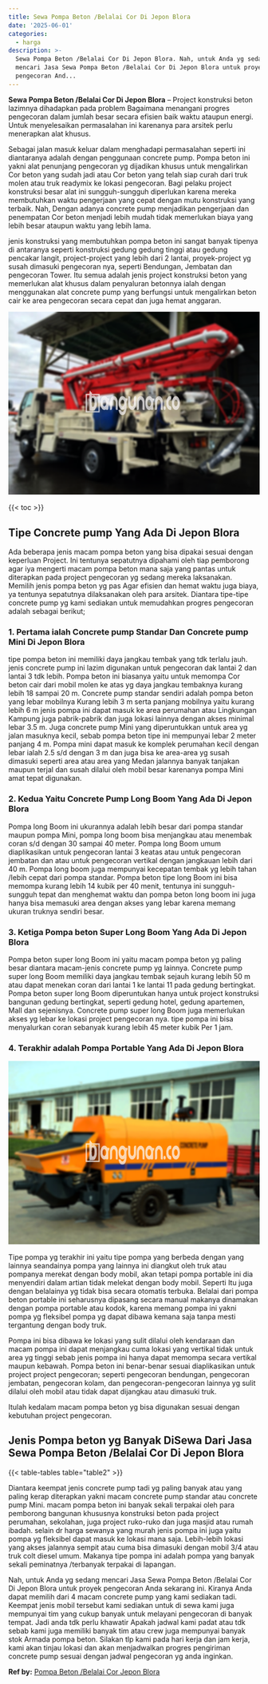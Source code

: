 ```yaml
---
title: Sewa Pompa Beton /Belalai Cor Di Jepon Blora
date: '2025-06-01'
categories:
  - harga
description: >-
  Sewa Pompa Beton /Belalai Cor Di Jepon Blora. Nah, untuk Anda yg sedang
  mencari Jasa Sewa Pompa Beton /Belalai Cor Di Jepon Blora untuk proyek
  pengecoran And...
---
```


**Sewa Pompa Beton /Belalai Cor Di Jepon Blora** – Project konstruksi beton lazimnya dihadapkan pada problem Bagaimana menangani progres pengecoran dalam jumlah besar secara efisien baik waktu ataupun energi. Untuk menyelesaikan permasalahan ini karenanya para arsitek perlu menerapkan alat khusus.

Sebagai jalan masuk keluar dalam menghadapi permasalahan seperti ini diantaranya adalah dengan penggunaan concrete pump. Pompa beton ini yakni alat penunjang pengecoran yg dijadikan khusus untuk mengalirkan Cor beton yang sudah jadi atau Cor beton yang telah siap curah dari truk molen atau truk readymix ke lokasi pengecoran. Bagi pelaku project konstruksi besar alat ini sungguh-sungguh diperlukan karena mereka membutuhkan waktu pengerjaan yang cepat dengan mutu konstruksi yang terbaik. Nah, Dengan adanya concrete pump menjadikan pengerjaan dan penempatan Cor beton menjadi lebih mudah tidak memerlukan biaya yang lebih besar ataupun waktu yang lebih lama.

jenis konstruksi yang membutuhkan pompa beton ini sangat banyak tipenya di antaranya seperti konstruksi gedung gedung tinggi atau gedung pencakar langit, project-project yang lebih dari 2 lantai, proyek-project yg susah dimasuki pengecoran nya, seperti Bendungan, Jembatan dan pengecoran Tower. Itu semua adalah jenis project konstruksi beton yang memerlukan alat khusus dalam penyaluran betonnya ialah dengan menggunakan alat concrete pump yang berfungsi untuk mengalirkan beton cair ke area pengecoran secara cepat dan juga hemat anggaran.

![Sewa Pompa Beton /Belalai Cor Di Jepon Blora](/images/sewa-concrete-pump-38.png)

{{< toc >}}

## Tipe Concrete pump Yang Ada Di Jepon Blora

Ada beberapa jenis macam pompa beton yang bisa dipakai sesuai dengan keperluan Project. Ini tentunya sepatutnya dipahami oleh tiap pemborong agar iya mengerti macam pompa beton mana saja yang pantas untuk diterapkan pada project pengecoran yg sedang mereka laksanakan. Memilih jenis pompa beton yg pas Agar efisien dan hemat waktu juga biaya, ya tentunya sepatutnya dilaksanakan oleh para arsitek. Diantara tipe-tipe concrete pump yg kami sediakan untuk memudahkan progres pengecoran adalah sebagai berikut;

### 1\. Pertama ialah Concrete pump Standar Dan Concrete pump Mini Di Jepon Blora

tipe pompa beton ini memiliki daya jangkau tembak yang tdk terlalu jauh. jenis concrete pump ini lazim digunakan untuk pengecoran dak lantai 2 dan lantai 3 tdk lebih. Pompa beton ini biasanya yaitu untuk memompa Cor beton cair dari mobil molen ke atas yg daya jangkau tembaknya kurang lebih 18 sampai 20 m. Concrete pump standar sendiri adalah pompa beton yang lebar mobilnya Kurang lebih 3 m serta panjang mobilnya yaitu kurang lebih 6 m jenis pompa ini dapat masuk ke area perumahan atau Lingkungan Kampung juga pabrik-pabrik dan juga lokasi lainnya dengan akses minimal lebar 3.5 m. Juga concrete pump Mini yang diperuntukkan untuk area yg jalan masuknya kecil, sebab pompa beton tipe ini mempunyai lebar 2 meter panjang 4 m. Pompa mini dapat masuk ke komplek perumahan kecil dengan lebar ialah 2.5 s/d dengan 3 m dan juga bisa ke area-area yg susah dimasuki seperti area atau area yang Medan jalannya banyak tanjakan maupun terjal dan susah dilalui oleh mobil besar karenanya pompa Mini amat tepat digunakan.

### 2\. Kedua Yaitu Concrete Pump Long Boom Yang Ada Di Jepon Blora

Pompa long Boom ini ukurannya adalah lebih besar dari pompa standar maupun pompa Mini, pompa long boom bisa menjangkau atau menembak coran s/d dengan 30 sampai 40 meter. Pompa long Boom umum diaplikasikan untuk pengecoran lantai 3 keatas atau untuk pengecoran jembatan dan atau untuk pengecoran vertikal dengan jangkauan lebih dari 40 m. Pompa long boom juga mempunyai kecepatan tembak yg lebih tahan /lebih cepat dari pompa standar. Pompa beton tipe long Boom ini bisa memompa kurang lebih 14 kubik per 40 menit, tentunya ini sungguh-sungguh tepat dan menghemat waktu dan pompa beton long boom ini juga hanya bisa memasuki area dengan akses yang lebar karena memang ukuran truknya sendiri besar.

### 3\. Ketiga Pompa beton Super Long Boom Yang Ada Di Jepon Blora

Pompa beton super long Boom ini yaitu macam pompa beton yg paling besar diantara macam-jenis concrete pump yg lainnya. Concrete pump super long Boom memiliki daya jangkau tembak sejauh kurang lebih 50 m atau dapat menekan coran dari lantai 1 ke lantai 11 pada gedung bertingkat. Pompa beton super long Boom diperuntukan hanya untuk project konstruksi bangunan gedung bertingkat, seperti gedung hotel, gedung apartemen, Mall dan sejenisnya. Concrete pump super long Boom juga memerlukan akses yg lebar ke lokasi project pengecoran nya. tipe pompa ini bisa menyalurkan coran sebanyak kurang lebih 45 meter kubik Per 1 jam.

### 4\. Terakhir adalah Pompa Portable Yang Ada Di Jepon Blora

![Sewa Pompa Beton /Belalai Cor Di Jepon Blora](/images/sewa-concrete-pump-07.png)

Tipe pompa yg terakhir ini yaitu tipe pompa yang berbeda dengan yang lainnya seandainya pompa yang lainnya ini diangkut oleh truk atau pompanya merekat dengan body mobil, akan tetapi pompa portable ini dia menyendiri dalam artian tidak melekat dengan body mobil. Seperti Itu juga dengan belalainya yg tidak bisa secara otomatis terbuka. Belalai dari pompa beton portable ini seharusnya dipasang secara manual makanya dinamakan dengan pompa portable atau kodok, karena memang pompa ini yakni pompa yg fleksibel pompa yg dapat dibawa kemana saja tanpa mesti tergantung dengan body truk.

Pompa ini bisa dibawa ke lokasi yang sulit dilalui oleh kendaraan dan macam pompa ini dapat menjangkau cuma lokasi yang vertikal tidak untuk area yg tinggi sebab jenis pompa ini hanya dapat memompa secara vertikal maupun kebawah. Pompa beton ini benar-benar sesuai diaplikasikan untuk project project pengecoran; seperti pengecoran bendungan, pengecoran jembatan, pengecoran kolam, dan pengecoran-pengecoran lainnya yg sulit dilalui oleh mobil atau tidak dapat dijangkau atau dimasuki truk.

Itulah kedalam macam pompa beton yg bisa digunakan sesuai dengan kebutuhan project pengecoran.

## Jenis Pompa beton yg Banyak DiSewa Dari Jasa Sewa Pompa Beton /Belalai Cor Di Jepon Blora

{{< table-tables table="table2" >}}

Diantara keempat jenis concrete pump tadi yg paling banyak atau yang paling kerap diterapkan yakni macam concrete pump standar atau concrete pump Mini. macam pompa beton ini banyak sekali terpakai oleh para pemborong bangunan khususnya konstruksi beton pada project perumahan, sekolahan, juga project ruko-ruko dan juga masjid atau rumah ibadah. selain dr harga sewanya yang murah jenis pompa ini juga yaitu pompa yg fleksibel dapat masuk ke lokasi mana saja. Lebih-lebih lokasi yang akses jalannya sempit atau cuma bisa dimasuki dengan mobil 3/4 atau truk colt diesel umum. Makanya tipe pompa ini adalah pompa yang banyak sekali peminatnya /terbanyak terpakai di lapangan.

Nah, untuk Anda yg sedang mencari Jasa Sewa Pompa Beton /Belalai Cor Di Jepon Blora untuk proyek pengecoran Anda sekarang ini. Kiranya Anda dapat memilih dari 4 macam concrete pump yang kami sediakan tadi. Keempat jenis mobil tersebut kami sediakan untuk di sewa kami juga mempunyai tim yang cukup banyak untuk melayani pengecoran di banyak tempat. Jadi anda tdk perlu khawatir Apakah jadwal kami padat atau tdk sebab kami juga memiliki banyak tim atau crew juga mempunyai banyak stok Armada pompa beton. Silakan tlp kami pada hari kerja dan jam kerja, kami akan tinjau lokasi dan akan menjadwalkan progres pengiriman concrete pump sesuai dengan jadwal pengecoran yg anda inginkan.

**Ref by:** [Pompa Beton /Belalai Cor Jepon Blora](https://id.wikipedia.org/wiki/Pompa)
